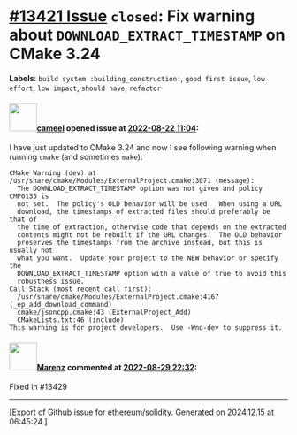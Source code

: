 # [\#13421 Issue](https://github.com/ethereum/solidity/issues/13421) `closed`: Fix warning about `DOWNLOAD_EXTRACT_TIMESTAMP` on CMake 3.24
**Labels**: `build system :building_construction:`, `good first issue`, `low effort`, `low impact`, `should have`, `refactor`


#### <img src="https://avatars.githubusercontent.com/u/137030?v=4" width="50">[cameel](https://github.com/cameel) opened issue at [2022-08-22 11:04](https://github.com/ethereum/solidity/issues/13421):

I have just updated to CMake 3.24 and now I see following warning when running `cmake` (and sometimes `make`):
```
CMake Warning (dev) at /usr/share/cmake/Modules/ExternalProject.cmake:3071 (message):
  The DOWNLOAD_EXTRACT_TIMESTAMP option was not given and policy CMP0135 is
  not set.  The policy's OLD behavior will be used.  When using a URL
  download, the timestamps of extracted files should preferably be that of
  the time of extraction, otherwise code that depends on the extracted
  contents might not be rebuilt if the URL changes.  The OLD behavior
  preserves the timestamps from the archive instead, but this is usually not
  what you want.  Update your project to the NEW behavior or specify the
  DOWNLOAD_EXTRACT_TIMESTAMP option with a value of true to avoid this
  robustness issue.
Call Stack (most recent call first):
  /usr/share/cmake/Modules/ExternalProject.cmake:4167 (_ep_add_download_command)
  cmake/jsoncpp.cmake:43 (ExternalProject_Add)
  CMakeLists.txt:46 (include)
This warning is for project developers.  Use -Wno-dev to suppress it.
```

#### <img src="https://avatars.githubusercontent.com/u/424752?u=2d50de05ec528b9b84f8b905a56e90669b0f8927&v=4" width="50">[Marenz](https://github.com/Marenz) commented at [2022-08-29 22:32](https://github.com/ethereum/solidity/issues/13421#issuecomment-1230940285):

Fixed in #13429


-------------------------------------------------------------------------------



[Export of Github issue for [ethereum/solidity](https://github.com/ethereum/solidity). Generated on 2024.12.15 at 06:45:24.]
